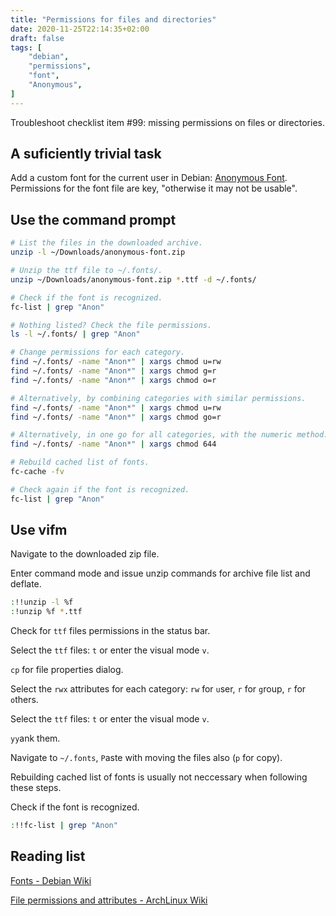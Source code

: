 ```yaml
---
title: "Permissions for files and directories"
date: 2020-11-25T22:14:35+02:00
draft: false
tags: [
    "debian",
    "permissions",
    "font",
    "Anonymous",
]
---
```


Troubleshoot checklist item #99: missing permissions on files or directories.
<!--more-->

## A suficiently trivial task

Add a custom font for the current user in Debian: [Anonymous Font](https://www.fontspace.com/anonymous-font-f3245). Permissions for the font file are key, "otherwise it may not be usable".

## Use the command prompt

```sh
# List the files in the downloaded archive.
unzip -l ~/Downloads/anonymous-font.zip

# Unzip the ttf file to ~/.fonts/.
unzip ~/Downloads/anonymous-font.zip *.ttf -d ~/.fonts/ 

# Check if the font is recognized. 
fc-list | grep "Anon"

# Nothing listed? Check the file permissions.
ls -l ~/.fonts/ | grep "Anon"

# Change permissions for each category.
find ~/.fonts/ -name "Anon*" | xargs chmod u=rw
find ~/.fonts/ -name "Anon*" | xargs chmod g=r
find ~/.fonts/ -name "Anon*" | xargs chmod o=r

# Alternatively, by combining categories with similar permissions.
find ~/.fonts/ -name "Anon*" | xargs chmod u=rw
find ~/.fonts/ -name "Anon*" | xargs chmod go=r

# Alternatively, in one go for all categories, with the numeric method: r=4, w=2, x= 1.
find ~/.fonts/ -name "Anon*" | xargs chmod 644

# Rebuild cached list of fonts.
fc-cache -fv

# Check again if the font is recognized.
fc-list | grep "Anon"
``` 

## Use vifm

Navigate to the downloaded zip file. 

Enter command mode and issue unzip commands for archive file list and deflate.

```sh
:!!unzip -l %f
:!unzip %f *.ttf  
```

Check for `ttf` files permissions in the status bar.

Select the `ttf` files: `t` or enter the visual mode `v`.

`cp` for file properties dialog.

Select the `rwx` attributes for each category: `rw` for `u`ser, `r` for `g`roup, `r` for `o`thers.

Select the `ttf` files: `t` or enter the visual mode `v`.

`yy`ank them.

Navigate to `~/.fonts`, `P`aste with moving the files also (`p` for copy).

Rebuilding cached list of fonts is usually not neccessary when following these steps.

Check if the font is recognized.

```sh
:!!fc-list | grep "Anon"
```

## Reading list

[Fonts - Debian Wiki](https://wiki.debian.org/Fonts)

[File permissions and attributes - ArchLinux Wiki](https://wiki.archlinux.org/index.php/File_permissions_and_attributes)

